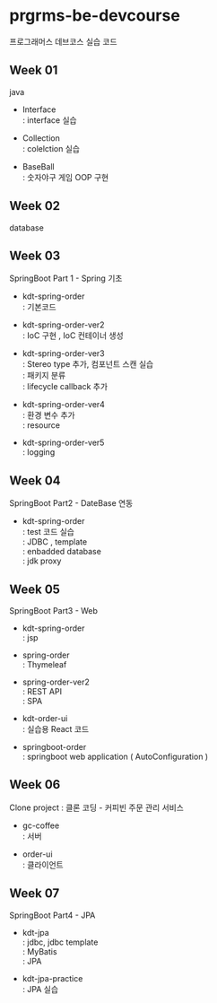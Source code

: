 # prgrms-be-devcourse

프로그래머스 데브코스 실습 코드

## Week 01

java <br>

- Interface<br>
  : interface 실습<br>

- Collection<br>
  : colelction 실습<br>

- BaseBall<br>
  : 숫자야구 게임 OOP 구현<br>

## Week 02

database<br>

## Week 03

SpringBoot Part 1 - Spring 기초<br>

- kdt-spring-order<br>
  : 기본코드<br>

- kdt-spring-order-ver2<br>
  : IoC 구현 , IoC 컨테이너 생성<br>

- kdt-spring-order-ver3<br>
  : Stereo type 추가, 컴포넌트 스캔 실습 <br>
  : 패키지 분류<br>
  : lifecycle callback 추가<br>

- kdt-spring-order-ver4<br>
  : 환경 변수 추가<br>
  : resource<br>

- kdt-spring-order-ver5<br>
  : logging<br>

## Week 04

SpringBoot Part2 - DateBase 연동<br>

- kdt-spring-order<br>
  : test 코드 실습<br>
  : JDBC , template<br>
  : enbadded database<br>
  : jdk proxy<br>

## Week 05

SpringBoot Part3 - Web<br>

- kdt-spring-order<br>
  : jsp<br>

- spring-order<br>
  : Thymeleaf<br>

- spring-order-ver2<br>
  : REST API<br>
  : SPA<br>

- kdt-order-ui<br>
  : 실습용 React 코드

- springboot-order<br>
  : springboot web application
  ( AutoConfiguration )

## Week 06

Clone project : 클론 코딩 - 커피빈 주문 관리 서비스<br>

- gc-coffee<br>
  : 서버<br>

- order-ui<br>
  : 클라이언트<br>

## Week 07

SpringBoot Part4 - JPA<br>

- kdt-jpa<br>
  : jdbc, jdbc template<br>
  : MyBatis<br>
  : JPA<br>

- kdt-jpa-practice<br>
  : JPA 실습<br>
